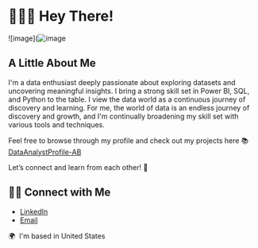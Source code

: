 # 🙋🏻‍♀️ Hey There!

![image](![image](https://github.com/user-attachments/assets/09def9b2-9202-4bbe-81ff-7a1731c74105)


## A Little About Me

I'm a data enthusiast deeply passionate about exploring datasets and uncovering meaningful insights. I bring a strong skill set in Power BI, SQL, and Python to the table. I view the data world as a continuous journey of discovery and learning. For me, the world of data is an endless journey of discovery and growth, and I'm continually broadening my skill set with various tools and techniques.

Feel free to browse through my profile and check out my projects here 📚 [DataAnalystProfile-AB](https://github.com/AishwaryaBaluri/DataAnalystProfile-AB)

Let’s connect and learn from each other! 🙌

## 👋🏻 Connect with Me

- [LinkedIn](https://www.linkedin.com/in/aishwaryabaluri1410/)
- [Email](aishwaryabaluri493@gmail.com)

🌍  I'm based in United States
